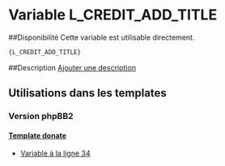 # Variable L_CREDIT_ADD_TITLE

##Disponibilité
Cette variable est utilisable directement.

```html
{L_CREDIT_ADD_TITLE}
```

##Description
[Ajouter une description](https://fa-tvars.appspot.com/var/L_CREDIT_ADD_TITLE)

## Utilisations dans les templates

### Version phpBB2

#### [Template donate](subsilver/donate.md#readme)
* [Variable &agrave; la ligne 34](../subsilver/donate.tpl#L34)